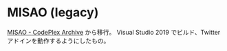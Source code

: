 # MISAO (legacy)

[MISAO \- CodePlex Archive](https://archive.codeplex.com/?p=misao) から移行。
Visual Studio 2019 でビルド、Twitter アドインを動作するようにしたもの。
